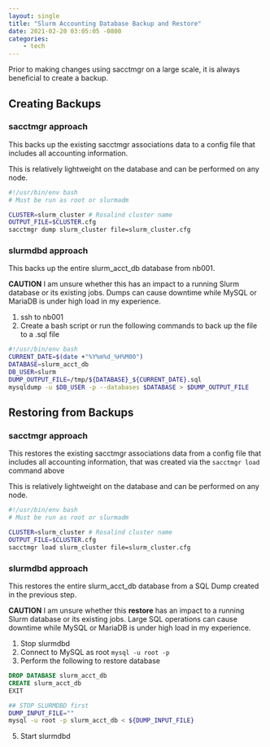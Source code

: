 ```yaml
---
layout: single
title: "Slurm Accounting Database Backup and Restore"
date: 2021-02-20 03:05:05 -0800
categories:
    - tech
---
```


Prior to making changes using sacctmgr on a large scale, it is always beneficial to create a backup.

## Creating Backups
### sacctmgr approach
This backs up the existing sacctmgr associations data to a config file that includes all accounting information.

This is relatively lightweight on the database and can be performed on any node.

```bash
#!/usr/bin/env bash
# Must be run as root or slurmadm

CLUSTER=slurm_cluster # Rosalind cluster name
OUTPUT_FILE=$CLUSTER.cfg
sacctmgr dump slurm_cluster file=slurm_cluster.cfg
```

### slurmdbd approach
This backs up the entire slurm_acct_db database from nb001.

**CAUTION** I am unsure whether this has an impact to a running Slurm database or its existing jobs. Dumps can cause downtime while MySQL or MariaDB is under high load in my experience.

1. ssh to nb001
2. Create a bash script or run the following commands to back up the file to a .sql file
```bash
#!/usr/bin/env bash
CURRENT_DATE=$(date +"%Y%m%d_%H%M00")
DATABASE=slurm_acct_db
DB_USER=slurm
DUMP_OUTPUT_FILE=/tmp/${DATABASE}_${CURRENT_DATE}.sql
mysqldump -u $DB_USER -p --databases $DATABASE > $DUMP_OUTPUT_FILE
```

## Restoring from Backups
### sacctmgr approach
This restores the existing sacctmgr associations data from a config file that includes all accounting information, that was created via the `sacctmgr load` command above

This is relatively lightweight on the database and can be performed on any node.

```bash
#!/usr/bin/env bash
# Must be run as root or slurmadm

CLUSTER=slurm_cluster # Rosalind cluster name
OUTPUT_FILE=$CLUSTER.cfg
sacctmgr load slurm_cluster file=slurm_cluster.cfg

```

### slurmdbd approach
This restores the entire slurm_acct_db database from a SQL Dump created in the previous step.

**CAUTION** I am unsure whether this **restore** has an impact to a running Slurm database or its existing jobs. Large SQL operations can cause downtime while MySQL or MariaDB is under high load in my experience.
1. Stop slurmdbd
2. Connect to MySQL as root
`mysql -u root -p`
4. Perform the following to restore database
```sql
DROP DATABASE slurm_acct_db
CREATE slurm_acct_db
EXIT
```
```bash
## STOP SLURMDBD first
DUMP_INPUT_FILE=""
mysql -u root -p slurm_acct_db < ${DUMP_INPUT_FILE}
```
5. Start slurmdbd

